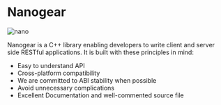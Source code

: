 Nanogear
========

![nano](http://nanogear.googlecode.com/svn/trunk/www/header.jpg)

Nanogear is a C++ library enabling developers to write client and server side RESTful applications. It is built with these principles in mind:

- Easy to understand API
- Cross-platform compatibility
- We are committed to ABI stability when possible
- Avoid unnecessary complications
- Excellent Documentation and well-commented source file
